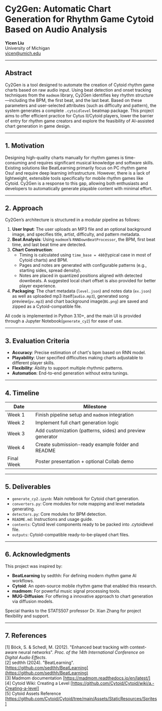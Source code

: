 # Cy2Gen: Automatic Chart Generation for Rhythm Game Cytoid Based on Audio Analysis

**Yicen Liu**  
University of Michigan  
yicen@umich.edu

---

## Abstract

Cy2Gen is a tool designed to automate the creation of Cytoid rhythm game charts based on raw audio input. Using beat detection and onset tracking techniques from the `madmom` library, Cy2Gen identifies key rhythm structure—including the BPM, the first beat, and the last beat. Based on these parameters and user-selected attributes (such as difficulty and pattern), the system generates a complete `.cytoidlevel` beatmap package. This project aims to offer efficient practice for Cytus II/Cytoid players, lower the barrier of entry for rhythm game creators and explore the feasibility of AI-assisted chart generation in game design.

---

## 1. Motivation

Designing high-quality charts manually for rhythm games is time-consuming and requires significant musical knowledge and software skills. Existing solutions like BeatLearning primarily focus on PC rhythm game Osu! and require deep learning infrastructure. However, there is a lack of lightweight, extensible tools specifically for mobile rhythm games like Cytoid. Cy2Gen is a response to this gap, allowing both enthusiasts and developers to automatically generate playable content with minimal effort.

---

## 2. Approach

Cy2Gen’s architecture is structured in a modular pipeline as follows:

1. **User Input**: The user uploads an MP3 file and an optional background image, and specifies title, artist, difficulty, and pattern metadata.
2. **Beat Analysis**: Using `madmom`’s `RNNDownBeatProcessor`, the BPM, first beat time, and last beat time are detected.
3. **Chart Construction**:
   - Timing is calculated using `time_base = 480`(typical case in most of Cytoid charts) and BPM.
   - Pages and notes are generated with configurable patterns (e.g., starting sides, spread density).
   - Notes are placed in quantized positions aligned with detected downbeats. A suggested local chart offset is also provided for better player experience.
4. **Packaging**: The chart metadata (`level.json`) and notes data (`ex.json`) as well as uploaded mp3 itself(`audio.mp3`), generated song preview(`pv.mp3`) and chart background image(`BG.png`) are saved and zipped as a Cytoid-compatible file.

All code is implemented in Python 3.10+, and the main UI is provided through a Jupyter Notebook(`generate_cy2`) for ease of use.

---

## 3. Evaluation Criteria

- **Accuracy**: Precise estimation of chart's bpm based on RNN model.
- **Playability**: User specified difficulties making charts adjustable to different player skills.
- **Flexibility**: Ability to support multiple rhythmic patterns.
- **Automation**: End-to-end generation without extra tunings.

---

## 4. Timeline

| Date           | Milestone                                    |
|----------------|----------------------------------------------|
| Week 1         | Finish pipeline setup and `madmom` integration |
| Week 2         | Implement full chart generation logic        |
| Week 3         | Add customization (patterns, sides) and preview generator |
| Week 4         | Create submission-ready example folder and README |
| Final Week     | Poster presentation + optional Collab demo   |

---

## 5. Deliverables

- `generate_cy2.ipynb`: Main notebook for Cytoid chart generation.
- `converters.py`: Core modules for note mapping and level metadata generating.
- `detectors.py`: Core modules for BPM detection.
- `README.md`: Instructions and usage guide.
- `contents`: Cytoid level components ready to be packed into .cytoidlevel file.
- `outputs`: Cytoid-compatible ready-to-be-played chart files.

---

## 6. Acknowledgments

This project was inspired by:

- **BeatLearning** by sedthh: For defining modern rhythm game AI workflows.
- **Cytoid**: An open-source mobile rhythm game that enabled this research.
- **madmom**: For powerful music signal processing tools.
- **MUG-Diffusion**: For offering a innovative approach to chart generation via diffusion models.

Special thanks to the STATS507 professor Dr. Xian Zhang for project flexibility and support.

---

## 7. References
[1] Böck, S. & Schedl, M. (2012). "Enhanced beat tracking with context-aware neural networks". *Proc. of the 14th International Conference on Digital Audio Effects*.<br>
[2] sedthh (2024). "BeatLearning". [https://github.com/sedthh/BeatLearning](https://github.com/sedthh/BeatLearning)<br>
[3] Madmom documentation [https://madmom.readthedocs.io/en/latest/]<br>
[4] Cytoid Wiki: Creating a Level [https://github.com/Cytoid/Cytoid/wiki/a.-Creating-a-level]<br>
[5] Cytoid Assets Reference [https://github.com/Cytoid/Cytoid/tree/main/Assets/StaticResources/Sprites]<br>